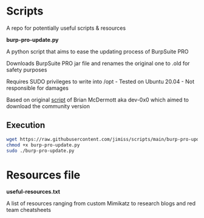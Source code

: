 # Scripts
A repo for potentially useful scripts & resources

**burp-pro-update.py** <p>A python script that aims to ease the updating process of BurpSuite PRO</p> 
<p>Downloads BurpSuite PRO jar file and renames the original one to .old for safety purposes</p> 
<p>Requires SUDO privileges to write into /opt - Tested on Ubuntu 20.04 - Not responsible for damages</p>
Based on original <a href="https://github.com/dev-0x0/useful-scripts/blob/main/burpsuite_update.py">script</a> of Brian McDermott aka dev-0x0 which aimed to download the community version

## Execution
```bash
wget https://raw.githubusercontent.com/jimiss/scripts/main/burp-pro-update.py
chmod +x burp-pro-update.py
sudo ./burp-pro-update.py
```
# Resources file
**useful-resources.txt** <p>A list of resources ranging from custom Mimikatz to research blogs and red team cheatsheets</p> 

